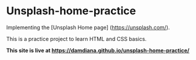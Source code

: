 # Unsplash-home-practice

Implementing the [Unsplash Home page] (https://unsplash.com/).

This is a practice project to learn HTML and CSS basics.

**This site is live at https://damdiana.github.io/unsplash-home-practice/**